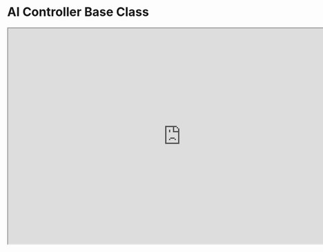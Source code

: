 # AI Controller Base Class

<p><iframe title="YouTube video player" src="https://www.youtube.com/embed/Nm2J25C9QUU?si=RXy_V0hedqwtKenM" width="800" height="500" allowfullscreen="allowfullscreen" allow="accelerometer; autoplay; clipboard-write; encrypted-media; gyroscope; picture-in-picture; web-share"></iframe></p>